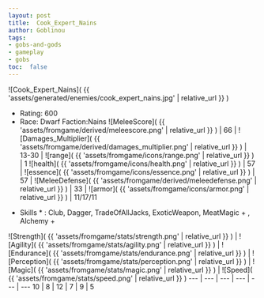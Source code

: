 ```yaml
---
layout: post
title:  Cook_Expert_Nains
author: Goblinou
tags:
- gobs-and-gods
- gameplay
- gobs
toc:  false
---
```


![Cook_Expert_Nains]( {{ 'assets/generated/enemies/cook_expert_nains.jpg' | relative_url }} )
- Rating: 600
- Race: Dwarf  Faction:Nains
![MeleeScore]( {{ 'assets/fromgame/derived/meleescore.png' | relative_url }} ) | 66 | ![Damages_Multiplier]( {{ 'assets/fromgame/derived/damages_multiplier.png' | relative_url }} ) | 13-30 | ![range]( {{ 'assets/fromgame/icons/range.png' | relative_url }} ) | 1
![health]( {{ 'assets/fromgame/icons/health.png' | relative_url }} ) | 57 | ![essence]( {{ 'assets/fromgame/icons/essence.png' | relative_url }} ) | 57 | ![MeleeDefense]( {{ 'assets/fromgame/derived/meleedefense.png' | relative_url }} ) | 33 | ![armor]( {{ 'assets/fromgame/icons/armor.png' | relative_url }} ) | 11/17/11
* Skills * : Club, Dagger, TradeOfAllJacks, ExoticWeapon, MeatMagic + , Alchemy + 

![Strength]( {{ 'assets/fromgame/stats/strength.png' | relative_url }} ) | ![Agility]( {{ 'assets/fromgame/stats/agility.png' | relative_url }} ) | ![Endurance]( {{ 'assets/fromgame/stats/endurance.png' | relative_url }} ) | ![Perception]( {{ 'assets/fromgame/stats/perception.png' | relative_url }} ) | ![Magic]( {{ 'assets/fromgame/stats/magic.png' | relative_url }} ) | ![Speed]( {{ 'assets/fromgame/stats/speed.png' | relative_url }} )
--- | --- | --- | --- | --- | ---
10 | 8 | 12 | 7 | 9 | 5
